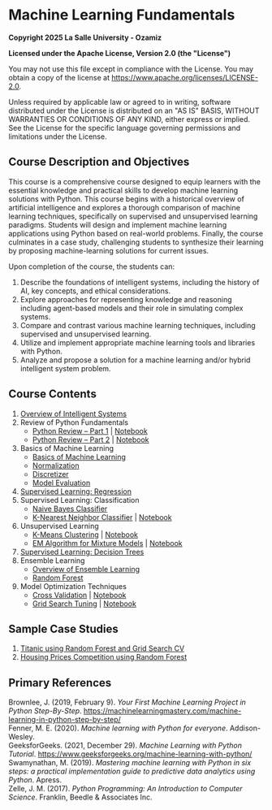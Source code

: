 # Machine Learning Fundamentals

**Copyright 2025 La Salle University - Ozamiz**

**Licensed under the Apache License, Version 2.0 (the "License")**

You may not use this file except in compliance with the License.
You may obtain a copy of the license at https://www.apache.org/licenses/LICENSE-2.0.

Unless required by applicable law or agreed to in writing, software
distributed under the License is distributed on an "AS IS" BASIS,
WITHOUT WARRANTIES OR CONDITIONS OF ANY KIND, either express or implied.
See the License for the specific language governing permissions and
limitations under the License.

## Course Description and Objectives

This course is a comprehensive course designed to equip learners with the essential knowledge and practical skills to develop machine learning solutions with Python. This course begins with a historical overview of artificial intelligence and explores a thorough comparison of machine learning techniques, specifically on supervised and unsupervised learning paradigms. Students will design and implement machine learning applications using Python based on real-world problems. Finally, the course culminates in a case study, challenging students to synthesize their learning by proposing machine-learning solutions for current issues.

Upon completion of the course, the students can:

1. Describe the foundations of intelligent systems, including the history of AI, key concepts, and ethical considerations.
2. Explore approaches for representing knowledge and reasoning including agent-based models and their role in simulating complex systems.
3. Compare and contrast various machine learning techniques, including supervised and unsupervised learning.
4. Utilize and implement appropriate machine learning tools and libraries with Python.
5. Analyze and propose a solution for a machine learning and/or hybrid intelligent system problem.

## Course Contents

1.	[Overview of Intelligent Systems](https://drive.google.com/uc?id=1gJCnP8UehLnTk1N18kwY9-YV7SIuFrNA)
2.	Review of Python Fundamentals
    - [Python Review – Part 1](https://drive.google.com/uc?id=1DoDxGXjC7UDJlrRxefvZMrTuhCqmEr04) | [Notebook](code/02.1_review.ipynb)
    - [Python Review – Part 2](https://drive.google.com/uc?id=1qEVWToDcVi9CjCFw5WnhGGpjQ4lrubtK) | [Notebook](code/02.2_review.ipynb)
3.	Basics of Machine Learning
    - [Basics of Machine Learning](https://drive.google.com/uc?id=10gMO-2mhTiIzugEVqU0mav7corZN0cM3)
    - [Normalization](https://drive.google.com/uc?id=1t8s-bl4mo-pFxuZnnbpnffOtOUxyPteP)
    - [Discretizer](https://drive.google.com/uc?id=1uGU8eEZOvwx8bAtbioOFrulxPo-5ex4A)
    - [Model Evaluation](https://drive.google.com/uc?id=1iTeutPyERe4ytPf1p8fxxYAtM1fjAhBU)
4.	[Supervised Learning: Regression](https://drive.google.com/uc?id=1oDQXWjDHJiIykUMnFdn_vJO0CL_JojXh)
5.	Supervised Learning: Classification
    - [Naive Bayes Classifier](https://drive.google.com/uc?id=10-pkLMX2YTibRnz1egmeWA_Venos9rn8)
    - [K-Nearest Neighbor Classifier](https://drive.google.com/uc?id=1GwWi092xXYgPSEvIVgRjlAB2dokfLhVj) | [Notebook](code/05.2_knn_iris.ipynb)
6.	Unsupervised Learning
    - [K-Means Clustering](https://drive.google.com/uc?id=13b6PGG02gZ1Ui4pseh7XvIKpJ3jeJMHy) | [Notebook](code/06.1_k-means_iris.ipynb)
    - [EM Algorithm for Mixture Models](https://drive.google.com/uc?id=1cRQGP6yt3yCYRYlXm8d4-2F1KOgNTRDU) | [Notebook](code/06.2_em_calories.ipynb)
7.	[Supervised Learning: Decision Trees](https://drive.google.com/uc?id=1AL3hF76WRIneoQvHZPjZBzgMeB0nw_2I)
8.	Ensemble Learning
    - [Overview of Ensemble Learning](https://drive.google.com/uc?id=1g_Ivhp8ltIHvCPMXoU0ROkiGgQATVCZ2)
    - [Random Forest](https://drive.google.com/uc?id=1Y1LK309HyNX3l3Zf8jyvhCZhmu5Z2bny)
9.	Model Optimization Techniques
    - [Cross Validation](https://drive.google.com/uc?id=1TYJ8wNe1QZp7YbCQCWQdx9QicjFIM2ft) | [Notebook](code/09.1_kfold.ipynb)
    - [Grid Search Tuning](https://drive.google.com/uc?id=1n4g7ehQ2EaotYV0_g4mMTshQzvZdY4_D) | [Notebook](code/09.2_gridsearchcv.ipynb)

## Sample Case Studies

1. [Titanic using Random Forest and Grid Search CV](https://www.kaggle.com/code/earlpeterjg/titanic-using-random-forest-and-grid-search-cv)
2. [Housing Prices Competition using Random Forest](https://www.kaggle.com/code/earlpeterjg/housing-prices-competition-using-random-forest)

## Primary References

Brownlee, J. (2019, February 9). *Your First Machine Learning Project in Python Step-By-Step*. https://machinelearningmastery.com/machine-learning-in-python-step-by-step/ \
Fenner, M. E. (2020). *Machine learning with Python for everyone*. Addison-Wesley.  \
GeeksforGeeks. (2021, December 29). *Machine Learning with Python Tutorial*. https://www.geeksforgeeks.org/machine-learning-with-python/ \
Swamynathan, M. (2019). *Mastering machine learning with Python in six steps: a practical implementation guide to predictive data analytics using Python*. Apress. \
Zelle, J. M. (2017). *Python Programming: An Introduction to Computer Science*. Franklin, Beedle & Associates Inc.
